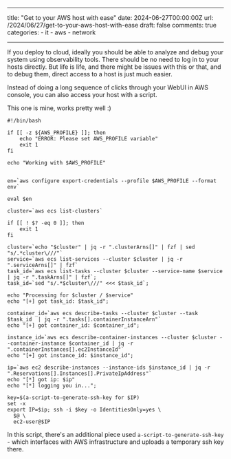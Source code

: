 
---
title: "Get to your AWS host with ease"
date: 2024-06-27T00:00:00Z
url: /2024/06/27/get-to-your-aws-host-with-ease
draft: false
comments: true
categories:
    - it
    - aws
    - network

---

If you deploy to cloud, ideally you should be able to analyze and debug your system using observability tools. There should be no need to log in to your hosts directly. But life is life, and there might be issues with this or that, and to debug them, direct access to a host is just much easier.

Instead of doing a long sequence of clicks through your WebUI in AWS console, you can also access your host with a script.

This one is mine, works pretty well :)

```
#!/bin/bash

if [[ -z ${AWS_PROFILE} ]]; then
    echo "ERROR: Please set AWS_PROFILE variable"
    exit 1
fi

echo "Working with $AWS_PROFILE"


en=`aws configure export-credentials --profile $AWS_PROFILE --format env`

eval $en

cluster=`aws ecs list-clusters`

if [[ ! $? -eq 0 ]]; then
    exit 1
fi

cluster=`echo "$cluster" | jq -r ".clusterArns[]" | fzf | sed "s/.*cluster\///"`
service=`aws ecs list-services --cluster $cluster | jq -r ".serviceArns[]" | fzf`
task_id=`aws ecs list-tasks --cluster $cluster --service-name $service | jq -r ".taskArns[]" | fzf`;
task_id=`sed "s/.*$cluster\///" <<< $task_id`;

echo "Processing for $cluster / $service"
echo "[+] got task_id: $task_id";

container_id=`aws ecs describe-tasks --cluster $cluster --task $task_id  | jq -r ".tasks[].containerInstanceArn"`
echo "[+] got container_id: $container_id";

instance_id=`aws ecs describe-container-instances --cluster $cluster --container-instance $container_id | jq -r ".containerInstances[].ec2InstanceId"`
echo "[+] got instance_id: $instance_id";

ip=`aws ec2 describe-instances --instance-ids $instance_id | jq -r ".Reservations[].Instances[].PrivateIpAddress"`
echo "[*] got ip: $ip"
echo "[*] logging you in...";

key=$(a-script-to-generate-ssh-key for $IP)
set -x 
export IP=$ip; ssh -i $key -o IdentitiesOnly=yes \
  $@ \
  ec2-user@$IP

```

In this script, there's an additional piece used `a-script-to-generate-ssh-key` - which interfaces with AWS infrastructure and uploads a temporary ssh key there. 
